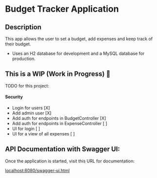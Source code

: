 ﻿# Budget Tracker Application

## Description
This app allows the user to set a budget, add expenses and keep track of their budget.

- Uses an H2 database for development and a MySQL database for production.

## This is a WIP (Work in Progress) :rocket:	
TODO for this project:
#### Security
- Login for users [X]
- Add admin user [X]
- Add auth for endpoints in BudgetController [X]
- Add auth for endpoints in ExpenseController [ ]
- UI for login [ ]
- UI for a view of all expenses [ ]

## API Documentation with Swagger UI:

Once the application is started, visit this URL for documentation:

[localhost:8080/swagger-ui.html](localhost:8080/swagger-ui.html)
